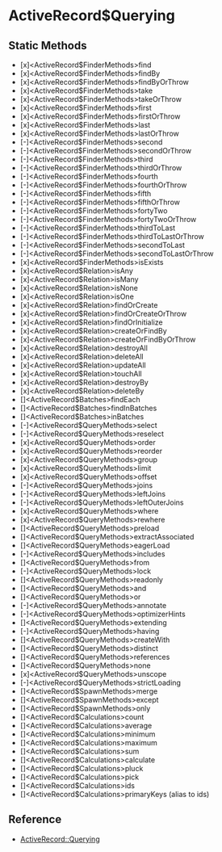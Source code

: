 # ActiveRecord$Querying

## Static Methods

- [x]<ActiveRecord$FinderMethods>find
- [x]<ActiveRecord$FinderMethods>findBy
- [x]<ActiveRecord$FinderMethods>findByOrThrow
- [x]<ActiveRecord$FinderMethods>take
- [x]<ActiveRecord$FinderMethods>takeOrThrow
- [x]<ActiveRecord$FinderMethods>first
- [x]<ActiveRecord$FinderMethods>firstOrThrow
- [x]<ActiveRecord$FinderMethods>last
- [x]<ActiveRecord$FinderMethods>lastOrThrow
- [-]<ActiveRecord$FinderMethods>second
- [-]<ActiveRecord$FinderMethods>secondOrThrow
- [-]<ActiveRecord$FinderMethods>third
- [-]<ActiveRecord$FinderMethods>thirdOrThrow
- [-]<ActiveRecord$FinderMethods>fourth
- [-]<ActiveRecord$FinderMethods>fourthOrThrow
- [-]<ActiveRecord$FinderMethods>fifth
- [-]<ActiveRecord$FinderMethods>fifthOrThrow
- [-]<ActiveRecord$FinderMethods>fortyTwo
- [-]<ActiveRecord$FinderMethods>fortyTwoOrThrow
- [-]<ActiveRecord$FinderMethods>thirdToLast
- [-]<ActiveRecord$FinderMethods>thirdToLastOrThrow
- [-]<ActiveRecord$FinderMethods>secondToLast
- [-]<ActiveRecord$FinderMethods>secondToLastOrThrow
- [x]<ActiveRecord$FinderMethods>isExists
- [x]<ActiveRecord$Relation>isAny
- [x]<ActiveRecord$Relation>isMany
- [x]<ActiveRecord$Relation>isNone
- [x]<ActiveRecord$Relation>isOne
- [x]<ActiveRecord$Relation>findOrCreate
- [x]<ActiveRecord$Relation>findOrCreateOrThrow
- [x]<ActiveRecord$Relation>findOrInitialize
- [x]<ActiveRecord$Relation>createOrFindBy
- [x]<ActiveRecord$Relation>createOrFindByOrThrow
- [x]<ActiveRecord$Relation>destroyAll
- [x]<ActiveRecord$Relation>deleteAll
- [x]<ActiveRecord$Relation>updateAll
- [x]<ActiveRecord$Relation>touchAll
- [x]<ActiveRecord$Relation>destroyBy
- [x]<ActiveRecord$Relation>deleteBy
- []<ActiveRecord$Batches>findEach
- []<ActiveRecord$Batches>findInBatches
- []<ActiveRecord$Batches>inBatches
- [-]<ActiveRecord$QueryMethods>select
- [-]<ActiveRecord$QueryMethods>reselect
- [x]<ActiveRecord$QueryMethods>order
- [x]<ActiveRecord$QueryMethods>reorder
- [x]<ActiveRecord$QueryMethods>group
- [x]<ActiveRecord$QueryMethods>limit
- [x]<ActiveRecord$QueryMethods>offset
- [-]<ActiveRecord$QueryMethods>joins
- [-]<ActiveRecord$QueryMethods>leftJoins
- [-]<ActiveRecord$QueryMethods>leftOuterJoins
- [x]<ActiveRecord$QueryMethods>where
- [x]<ActiveRecord$QueryMethods>rewhere
- []<ActiveRecord$QueryMethods>preload
- []<ActiveRecord$QueryMethods>extractAssociated
- []<ActiveRecord$QueryMethods>eagerLoad
- [-]<ActiveRecord$QueryMethods>includes
- []<ActiveRecord$QueryMethods>from
- [-]<ActiveRecord$QueryMethods>lock
- []<ActiveRecord$QueryMethods>readonly
- []<ActiveRecord$QueryMethods>and
- []<ActiveRecord$QueryMethods>or
- [-]<ActiveRecord$QueryMethods>annotate
- [-]<ActiveRecord$QueryMethods>optimizerHints
- []<ActiveRecord$QueryMethods>extending
- [-]<ActiveRecord$QueryMethods>having
- []<ActiveRecord$QueryMethods>createWith
- []<ActiveRecord$QueryMethods>distinct
- []<ActiveRecord$QueryMethods>references
- []<ActiveRecord$QueryMethods>none
- [x]<ActiveRecord$QueryMethods>unscope
- [-]<ActiveRecord$QueryMethods>strictLoading
- []<ActiveRecord$SpawnMethods>merge
- []<ActiveRecord$SpawnMethods>except
- []<ActiveRecord$SpawnMethods>only
- []<ActiveRecord$Calculations>count
- []<ActiveRecord$Calculations>average
- []<ActiveRecord$Calculations>minimum
- []<ActiveRecord$Calculations>maximum
- []<ActiveRecord$Calculations>sum
- []<ActiveRecord$Calculations>calculate
- []<ActiveRecord$Calculations>pluck
- []<ActiveRecord$Calculations>pick
- []<ActiveRecord$Calculations>ids
- []<ActiveRecord$Calculations>primaryKeys (alias to ids)

## Reference

- [ActiveRecord::Querying](https://github.com/rails/rails/blob/5aaaa1630ae9a71b3c3ecc4dc46074d678c08d67/activerecord/lib/active_record/querying.rb#L5-L22)
